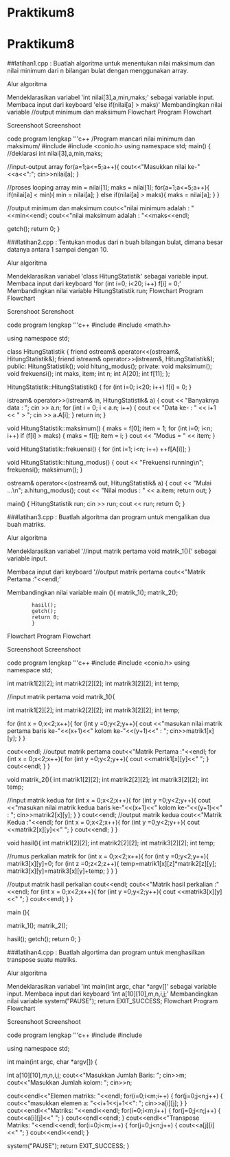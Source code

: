 # Praktikum8

# Praktikum8
##latihan1.cpp : Buatlah algoritma untuk menentukan nilai maksimum dan nilai minimum dari n bilangan bulat dengan menggunakan array.

Alur algoritma

Mendeklarasikan variabel 'int nilai[3],a,min,maks;' sebagai variable input.
Membaca input dari keyboard 'else if(nilai[a] > maks)'
Membandingkan nilai variable //output minimum dan maksimum
Flowchart Program Flowchart

Screenshoot Screenshoot

code program lengkap '''c++ /Program mancari nilai minimum dan maksimum/ #include #include <conio.h> using namespace std; main() { //deklarasi int nilai[3],a,min,maks;

//input-output array for(a=1;a<=5;a++){ cout<<"Masukkan nilai ke-"<<a<<":"; cin>>nilai[a]; }

//proses looping array min = nilai[1]; maks = nilai[1]; for(a=1;a<=5;a++){ if(nilai[a] < min){ min = nilai[a]; } else if(nilai[a] > maks){ maks = nilai[a]; } }

//output minimum dan maksimum cout<<"nilai minimum adalah : "<<min<<endl; cout<<"nilai maksimum adalah : "<<maks<<endl;

getch(); return 0; }

###latihan2.cpp : Tentukan modus dari n buah bilangan bulat, dimana besar datanya antara 1 sampai dengan 10.

Alur algoritma

Mendeklarasikan variabel 'class HitungStatistik' sebagai variable input.
Membaca input dari keyboard 'for (int i=0; i<20; i++) f[i] = 0;'
Membandingkan nilai variable HitungStatistik run;
Flowchart Program Flowchart

Screnshoot Screnshoot

code program lengkap '''c++ #include #include <math.h>

using namespace std;

class HitungStatistik { friend ostream& operator<<(ostream&, HitungStatistik&); friend istream& operator>>(istream&, HitungStatistik&); public: HitungStatistik(); void hitung_modus(); private: void maksimum(); void frekuensi(); int maks, item; int n; int A[20]; int f[11]; };

HitungStatistik::HitungStatistik() { for (int i=0; i<20; i++) f[i] = 0; }

istream& operator>>(istream& in, HitungStatistik& a) { cout << "Banyaknya data : "; cin >> a.n; for (int i = 0; i < a.n; i++) { cout << "Data ke- : " << i+1 << " > "; cin >> a.A[i]; } return in; }

void HitungStatistik::maksimum() { maks = f[0]; item = 1; for (int i=0; i<n; i++) if (f[i] > maks) { maks = f[i]; item = i; } cout << "Modus = " << item; }

void HitungStatistik::frekuensi() { for (int i=1; i<n; i++) ++f[A[i]]; }

void HitungStatistik::hitung_modus() { cout << "Frekuensi running\n"; frekuensi(); maksimum(); }

ostream& operator<<(ostream& out, HitungStatistik& a) { cout << "Mulai ...\n"; a.hitung_modus(); cout << "Nilai modus : " << a.item; return out; }

main() { HitungStatistik run; cin >> run; cout << run; return 0; }

###latihan3.cpp : Buatlah algoritma dan program untuk mengalikan dua buah matriks.

Alur algoritma

Mendeklarasikan variabel '//input matrik pertama void matrik_1(){' sebagai variable input.

Membaca input dari keyboard '//output matrik pertama cout<<"Matrik Pertama :"<<endl;'

Membandingkan nilai variable main (){ matrik_1(); matrik_2();

 			hasil();
 			getch();
 			return 0;
 			}
Flowchart Program Flowchart

Screenshoot Screenshoot

code program lengkap '''c++ #include #include <conio.h> using namespace std;

int matrik1[2][2]; int matrik2[2][2]; int matrik3[2][2]; int temp;

//input matrik pertama void matrik_1(){

int matrik1[2][2]; int matrik2[2][2]; int matrik3[2][2]; int temp;

for (int x = 0;x<2;x++){ for (int y =0;y<2;y++){ cout <<"masukan nilai matrik pertama baris ke-"<<(x+1)<<" kolom ke-"<<(y+1)<<" : "; cin>>matrik1[x][y]; } }

cout<<endl; //output matrik pertama cout<<"Matrik Pertama :"<<endl; for (int x = 0;x<2;x++){ for (int y =0;y<2;y++){ cout <<matrik1[x][y]<<" "; } cout<<endl; } }

void matrik_2(){ int matrik1[2][2]; int matrik2[2][2]; int matrik3[2][2]; int temp;

//input matrik kedua for (int x = 0;x<2;x++){ for (int y =0;y<2;y++){ cout <<"masukan nilai matrik kedua baris ke-"<<(x+1)<<" kolom ke-"<<(y+1)<<" : "; cin>>matrik2[x][y]; } } cout<<endl; //output matrik kedua cout<<"Matrik Kedua :"<<endl; for (int x = 0;x<2;x++){ for (int y =0;y<2;y++){ cout <<matrik2[x][y]<<" "; } cout<<endl; } }

void hasil(){ int matrik1[2][2]; int matrik2[2][2]; int matrik3[2][2]; int temp;

//rumus perkalian matrik for (int x = 0;x<2;x++){ for (int y =0;y<2;y++){ matrik3[x][y]=0; for (int z =0;z<2;z++){ temp=matrik1[x][z]*matrik2[z][y]; matrik3[x][y]=matrik3[x][y]+temp; } } }

//output matrik hasil perkalian cout<<endl; cout<<"Matrik hasil perkalian :"<<endl; for (int x = 0;x<2;x++){ for (int y =0;y<2;y++){ cout <<matrik3[x][y]<<" "; } cout<<endl; } }

main (){

matrik_1(); matrik_2();

hasil(); getch(); return 0; }

###latihan4.cpp : Buatlah algortima dan program untuk menghasilkan transpose suatu matriks.

Alur algoritma

Mendeklarasikan variabel 'int main(int argc, char *argv[]' sebagai variable input.
Membaca input dari keyboard 'int a[10][10],m,n,i,j;'
Membandingkan nilai variable system("PAUSE"); return EXIT_SUCCESS;
Flowchart Program Flowchart

Screenshoot Screenshoot

code program lengkap '''c++ #include #include

using namespace std;

int main(int argc, char *argv[]) {

int a[10][10],m,n,i,j; cout<<"Masukkan Jumlah Baris: "; cin>>m; cout<<"Masukkan Jumlah kolom: "; cin>>n;

cout<<endl<<"Elemen matriks: "<<endl; for(i=0;i<m;i++) { for(j=0;j<n;j++) { cout<<"masukkan elemen a: "<<i+1<<j+1<<": "; cin>>a[i][j]; } } cout<<endl<<"Matriks: "<<endl<<endl; for(i=0;i<m;i++) { for(j=0;j<n;j++) { cout<<a[i][j]<<" "; } cout<<endl<<endl; } cout<<endl<<"Transpose Matriks: "<<endl<<endl; for(i=0;i<m;i++) { for(j=0;j<n;j++) { cout<<a[j][i]<<" "; } cout<<endl<<endl; }

system("PAUSE"); return EXIT_SUCCESS; }